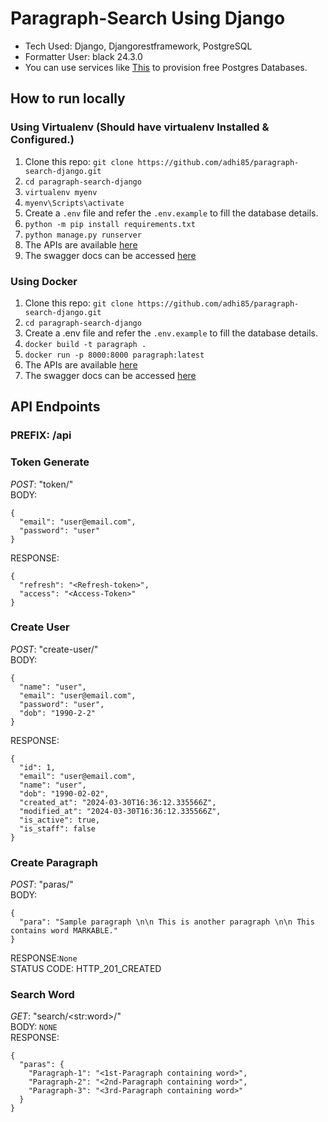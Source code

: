# Paragraph-Search Using Django

- Tech Used: Django, Djangorestframework, PostgreSQL
- Formatter User: black 24.3.0
- You can use services like [This](https://railway.app/) to provision free Postgres Databases.

## How to run locally
### Using Virtualenv (Should have virtualenv Installed & Configured.)
1. Clone this repo: `git clone https://github.com/adhi85/paragraph-search-django.git`
2. `cd paragraph-search-django`
3. `virtualenv myenv`
4. `myenv\Scripts\activate`
5. Create a `.env` file and refer the `.env.example` to fill the database details.
6. `python -m pip install requirements.txt`
7. `python manage.py runserver`
8. The APIs are available [here](http://localhost:8000/api)
9. The swagger docs can be accessed [here](http://localhost:8000/api/swagger/)

### Using Docker
1. Clone this repo: `git clone https://github.com/adhi85/paragraph-search-django.git`
2. `cd paragraph-search-django`
3. Create a .env file and refer the `.env.example` to fill the database details.
4. `docker build -t paragraph .`
5. `docker run -p 8000:8000 paragraph:latest`
6. The APIs are available [here](http://localhost:8000/api)
7. The swagger docs can be accessed [here](http://localhost:8000/api/swagger/)

## API Endpoints
### PREFIX: /api
### Token Generate
*POST*: "token/"   
BODY:     
```
{  
  "email": "user@email.com",  
  "password": "user"  
}  
```
RESPONSE:  
```
{
  "refresh": "<Refresh-token>",
  "access": "<Access-Token>"
}
```
### Create User
*POST*: "create-user/"  
BODY:   
```
{
  "name": "user",
  "email": "user@email.com",
  "password": "user",
  "dob": "1990-2-2"
}
```
RESPONSE:   
```
{
  "id": 1,
  "email": "user@email.com",
  "name": "user",
  "dob": "1990-02-02",
  "created_at": "2024-03-30T16:36:12.335566Z",
  "modified_at": "2024-03-30T16:36:12.335566Z",
  "is_active": true,
  "is_staff": false
}
```

### Create Paragraph
*POST*: "paras/"  
BODY:  
```
{
  "para": "Sample paragraph \n\n This is another paragraph \n\n This contains word MARKABLE."
}
```
RESPONSE:`None`  
STATUS CODE: HTTP_201_CREATED

### Search Word
*GET*: "search/\<str:word>\/"  
BODY: `NONE`   
RESPONSE: 
```
{
  "paras": {
    "Paragraph-1": "<1st-Paragraph containing word>",
    "Paragraph-2": "<2nd-Paragraph containing word>",
    "Paragraph-3": "<3rd-Paragraph containing word>"
  }
}
```



